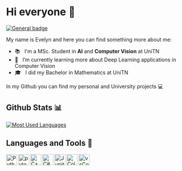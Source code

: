 # Hi everyone 👋

[![General badge](https://img.shields.io/badge/LinkedIn-0077B5?style=for-the-badge&logo=linkedin&logoColor=white)](https://www.linkedin.com/in/evelynturri/)

My name is Evelyn and here you can find something more about me: 
- 📚 &nbsp; I'm a MSc. Student in **AI** and **Computer Vision** at UniTN
- 🌱 &nbsp; I’m currently learning more about Deep Learning applications in Computer Vision
- 🎓 &nbsp; I did my Bachelor in Mathematics at UniTN

In my Github you can find my personal and University projects 💻




## Github Stats 📊 
<a href='https://github.com/evelynturri/github-stats-transparent'>

![Most Used Languages](https://raw.githubusercontent.com/evelynturri/github-stats-transparent/output/generated/languages.svg)

</a>

## Languages and Tools 🔨
<a href="https://www.python.org" target="_blank"><img align="left" alt="Python" height ="30px" src="https://cdn.jsdelivr.net/gh/devicons/devicon/icons/python/python-original.svg"></a>
<a href="https://pytorch.org/" target="_blank"> <img align="left" src="https://cdn.jsdelivr.net/gh/devicons/devicon/icons/pytorch/pytorch-original.svg" alt="pytorch" height="30px"/> </a> 
<a href="https://cplusplus.com/" target="_blank"><img align="left" alt="C++" height ="30px" src="https://cdn.jsdelivr.net/gh/devicons/devicon/icons/cplusplus/cplusplus-original.svg"></a>
<a href="https://learn.microsoft.com/it-it/dotnet/csharp/" target="_blank"><img align="left" alt="C#" height ="30px" src="https://cdn.jsdelivr.net/gh/devicons/devicon/icons/csharp/csharp-original.svg"></a>
<a href="https://jupyter.org/" target="_blank"><img align="left" alt="Jupiter" height ="30px" src="https://cdn.jsdelivr.net/gh/devicons/devicon/icons/jupyter/jupyter-original-wordmark.svg"></a>
<a href="https://colab.research.google.com/" target="_blank"><img align="left" alt="Colab" height ="30px" src="https://upload.wikimedia.org/wikipedia/commons/thumb/d/d0/Google_Colaboratory_SVG_Logo.svg/1600px-Google_Colaboratory_SVG_Logo.svg.png?20221103151432"></a>
<a href="https://code.visualstudio.com/" target="_blank"><img align="left" alt="vsCode" height ="30px" src="https://cdn.jsdelivr.net/gh/devicons/devicon/icons/vscode/vscode-original.svg"></a>



<!--
**evelynturri/evelynturri** is a ✨ _special_ ✨ repository because its `README.md` (this file) appears on your GitHub profile.

Here are some ideas to get you started:

- 🔭 I’m currently working on ...
- 🌱 I’m currently learning ...
- 👯 I’m looking to collaborate on ...
- 🤔 I’m looking for help with ...
- 💬 Ask me about ...
- 📫 How to reach me: ...
- 😄 Pronouns: ...
- ⚡ Fun fact: ...
-->


